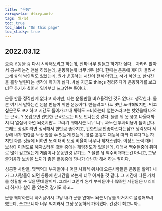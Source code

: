 ```yaml
---
title: "운동"
categories: diary-univ
tags: 일기장
toc: true
toc_label: "On this page"
toc_sticky: true
---
```

## 2022.03.12
요즘 운동을 좀 다시 시작해보려고 하는데, 진짜 너무 힘들고 하기가 싫다... 차라리 앉아서 공부하는건 맨날 하겠는데, 운동하는게 너무너무 싫다. 한때는 운동에 재미가 들려서 그게 삶의 낙인적도 있었는데, 뭔가 운동하는 시간이 괜히 아깝고, 저거 하면 또 한시간을 홀랑 날린다는 생각에 하기가 싫다. 사실 지금도 things 정리하다가 운동하기를 보고 너무 하기가 싫어서 일기부터 쓰고있는 중이다... 

운동 만큼 정직한게 없다고 하지만, 나는 운동만큼 비효율적인 것도 없다고 생각한다. 물론 여기서 말하는건 몸을 만들기 위한 운동이다. 만들려고 나도 몇번 노력해봤지만, 먹고싶은것도 포기하고 시간도 들어가고 내 체력도 소비하는데 얻는거라고는 벗었을때 나오는 근육...? 옷입으면 왠만한 근육으로는 티도 안나는것 같다. 물론 뭐 옷 뚫고 나올때까지 더 열심히 하면 되겠지만... 그러기 위해서는 너무 너무 과도한 투자비용이 들어간다. 그래도 장점이라면 정직해서 한만큼 좋아지고, 안한만큼 안좋아진다는점?? 생각보다 세상에 내가 한만큼 보상 받을 수 있는게 없는데, 물론 운동도 재능에 따라 다르다고는 하지만 다른 것들에 비하면 노력 대비 보상 비율이 너무나 혜자스럽다. 이정도 노력 대비 보상이 이정도로 혜자스러운 것들 중에는 게임정도가 있을텐데, 이래서 백수들중에 취미로 많이 갖고있는게 게임이나 운동인것 같기도...? 물론 뭐 백수비하하는건 아니고, 그냥 즐거움과 보상을 느끼기 좋은 활동중에 하나가 아닌가 해서 하는 말이다. 

성공한 사람들, 몇백억대 부자들이나 어떤 사회적 위치에 오른사람들은 운동을 할까? 내가 그 사람들이 되면 운동에 한시간을 쓰는게 너무 아까울 것 같다. 그 시간에 다른 가치를 창출할 수 있을텐데 말이다. 그래서 그런가 뭔가 부자들이나 똑똑한 사람들은 비리비리 하거나 살이 좀 있는것 같기도 하고... 

운동 해야하는데 하기싫어서 그냥 내가 운동 안해도 되는 이유를 어거지로 설명해보려 했는데, 쓰고보니까 너무 억지라서 그냥 운동하러 가야겠다. 건강이 최고니까...
